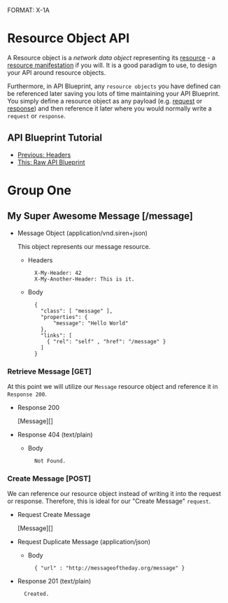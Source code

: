 FORMAT: X-1A

# Resource Object API
A Resource object is a *network data object* representing its [resource](http://www.w3.org/TR/di-gloss/#def-resource) - a [resource manifestation](http://www.w3.org/TR/di-gloss/#def-resource-manifestation) if you will. It is a good paradigm to use, to design your API around resource objects.

Furthermore, in API Blueprint, any `resource objects` you have defined can be referenced later saving you lots of time maintaining your API Blueprint. You simply define a resource object as any payload (e.g. [request](https://github.com/apiaryio/api-blueprint/blob/master/examples/6.%20Requests.md) or [response](https://github.com/apiaryio/api-blueprint/blob/master/examples/5.%20Responses.md)) and then reference it later where you would normally write a `request` or `response`.

## API Blueprint Tutorial
+ [Previous: Headers](https://github.com/apiaryio/api-blueprint/blob/master/examples/7.%20Headers.md)
+ [This: Raw API Blueprint](https://raw.github.com/apiaryio/api-blueprint/master/examples/8.%20Resource%20Object.md)

# Group One

## My Super Awesome Message [/message]

+ Message Object (application/vnd.siren+json)
  
  This object represents our message resource.

    + Headers

            X-My-Header: 42
            X-My-Another-Header: This is it.

    + Body

            {
              "class": [ "message" ],
              "properties": { 
                  "message": "Hello World" 
              },
              "links": [
                { "rel": "self" , "href": "/message" }
              ]
            }
    
### Retrieve Message [GET]
At this point we will utilize our `Message` resource object and reference it in `Response 200`.

+ Response 200

    [Message][]

+ Response 404 (text/plain)

    + Body

            Not Found.
        
### Create Message [POST]
We can reference our resource object instead of writing it into the request or response. Therefore, this is ideal for our "Create Message" `request`.

+ Request Create Message
  
    [Message][]

+ Request Duplicate Message (application/json)
    
    + Body
        
            { "url" : "http://messageoftheday.org/message" }
        
+ Response 201 (text/plain)
        
        Created.
